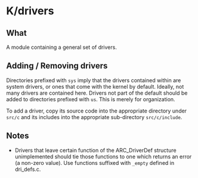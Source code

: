 # K/drivers

## What

A module containing a general set of drivers.

## Adding / Removing drivers

Directories prefixed with `sys` imply that the drivers contained within are system drivers, or ones that come with the kernel by default. Ideally, not many drivers are contained here. Drivers not part of the default should be added to directories prefixed with `us`. This is merely for organization.

To add a driver, copy its source code into the appropriate directory under `src/c` and its includes into the appropriate sub-directory `src/c/include`.

## Notes

* Drivers that leave certain function of the ARC_DriverDef structure unimplemented should tie those functions to one which returns an error (a non-zero value). Use functions suffixed with `_empty` defined in dri_defs.c.

